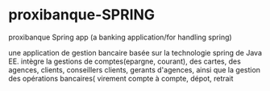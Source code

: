# proxibanque-SPRING
proxibanque Spring app (a banking application/for handling spring)

une application de gestion bancaire basée sur la technologie spring de Java EE.
intègre la gestions de comptes(epargne, courant), des cartes, des agences, clients, conseillers clients, gerants d'agences, ainsi que la gestion  des opérations bancaires( virement compte à compte, dépot, retrait
